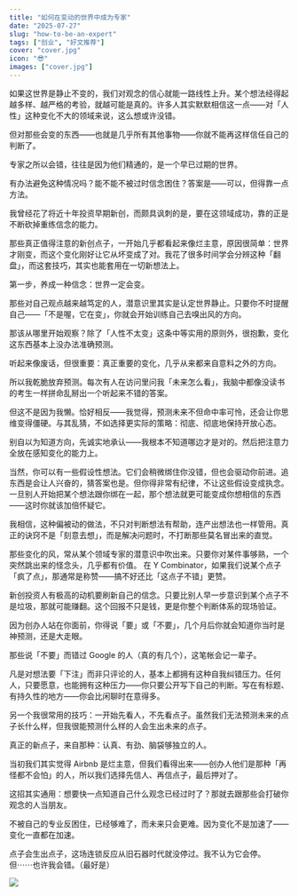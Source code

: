 ```yaml
---
title: "如何在变动的世界中成为专家"
date: "2025-07-27"
slug: "how-to-be-an-expert"
tags: ["创业", "好文推荐"]
cover: "cover.jpg"
icon: "😎"
images: ["cover.jpg"]
---
```

如果这世界是静止不变的，我们对观念的信心就能一路线性上升。某个想法经得起越多样、越严格的考验，就越可能是真的。许多人其实默默相信这一点——对「人性」这种变化不大的领域来说，这么想或许没错。



但对那些会变的东西——也就是几乎所有其他事物——你就不能再这样信任自己的判断了。



专家之所以会错，往往是因为他们精通的，是一个早已过期的世界。



有办法避免这种情况吗？能不能不被过时信念困住？答案是——可以，但得靠一点方法。



我曾经花了将近十年投资早期新创，而颇具讽刺的是，要在这领域成功，靠的正是不断砍掉重练信念的能力。



那些真正值得注意的新创点子，一开始几乎都看起来像烂主意，原因很简单：世界才刚变，而这个变化刚好让它从坏变成了对。我花了很多时间学会分辨这种「翻盘」，而这套技巧，其实也能套用在一切新想法上。



第一步，养成一种信念：世界一定会变。



那些对自己观点越来越笃定的人，潜意识里其实是认定世界静止。只要你不时提醒自己——「不是喔，它在变」，你就会开始训练自己去嗅出风的方向。



那该从哪里开始观察？除了「人性不太变」这条中等实用的原则外，很抱歉，变化这东西基本上没办法准确预测。



听起来像废话，但很重要：真正重要的变化，几乎从来都来自意料之外的方向。



所以我乾脆放弃预测。每次有人在访问里问我「未来怎么看」，我脑中都像没读书的考生一样拼命乱掰出一个听起来不错的答案。



但这不是因为我懒。恰好相反——我觉得，预测未来不但命中率可怜，还会让你思维变得僵硬。与其乱猜，不如选择更实际的策略：彻底、彻底地保持开放心态。



别自以为知道方向，先诚实地承认——我根本不知道哪边才是对的。然后把注意力全放在感知变化的能力上。



当然，你可以有一些假设性想法。它们会稍微绑住你没错，但也会驱动你前进。追东西是会让人兴奋的，猜答案也是。但你得非常有纪律，不让这些假设变成执念。
一旦别人开始把某个想法跟你绑在一起，那个想法就更可能变成你想相信的东西——这时你就该加倍怀疑它。



我相信，这种偏被动的做法，不只对判断想法有帮助，连产出想法也一样管用。真正的诀窍不是「刻意去想」，而是解决问题时，不打断那些莫名冒出来的直觉。



那些变化的风，常从某个领域专家的潜意识中吹出来。只要你对某件事够熟，一个突然跳出来的怪念头，几乎都有价值。
在 Y Combinator，如果我们说某个点子「疯了点」，那通常是称赞——搞不好还比「这点子不错」更赞。



新创投资人有极高的动机要刷新自己的信念。只要比别人早一步意识到某个点子不是垃圾，那就可能赚翻。这个回报不只是钱，更是你整个判断体系的现场验证。



因为创办人站在你面前，你得说「要」或「不要」，几个月后你就会知道你当时是神预测，还是大走眼。



那些说「不要」而错过 Google 的人（真的有几个），这笔帐会记一辈子。



凡是对想法要「下注」而非只评论的人，基本上都拥有这种自我纠错压力。任何人，只要愿意，也能拥有这种压力——你只要公开写下自己的判断。写在有标题、有持久性的地方——你会比闲聊时在意得多。



另一个我很常用的技巧：一开始先看人，不先看点子。虽然我们无法预测未来的点子长什么样，但我很能预测什么样的人会生出未来的点子。



真正的新点子，来自那种：认真、有劲、脑袋够独立的人。



当初我们其实觉得 Airbnb 是烂主意，但我们看得出来——创办人他们是那种「再怪都不会怕」的人，所以我们选择先信人、再信点子，最后押对了。



这招其实通用：想要快一点知道自己什么观念已经过时了？那就去跟那些会打破你观念的人当朋友。



不被自己的专业反困住，已经够难了，而未来只会更难。因为变化不是加速了——变化一直都在加速。



点子会生出点子，这场连锁反应从旧石器时代就没停过。我不认为它会停。
但⋯⋯也许我会错。（最好是）




![](https://prod-files-secure.s3.us-west-2.amazonaws.com/112d0858-5090-4d34-a606-b75eb8d65fd2/46476355-9cf3-4e99-9b7a-3531bc426380/1000202064.png?X-Amz-Algorithm=AWS4-HMAC-SHA256&X-Amz-Content-Sha256=UNSIGNED-PAYLOAD&X-Amz-Credential=ASIAZI2LB466ZK2GLJ5T%2F20251029%2Fus-west-2%2Fs3%2Faws4_request&X-Amz-Date=20251029T214345Z&X-Amz-Expires=3600&X-Amz-Security-Token=IQoJb3JpZ2luX2VjECIaCXVzLXdlc3QtMiJGMEQCIBM8fqkf62ZNTnNUCXs%2BtaUNcHuJchXkwT7JxNEfo2eBAiAiAY042eLWZXu8EQmxFFv7WnRi8kMurUxRXStOhFJDpyqIBAjb%2F%2F%2F%2F%2F%2F%2F%2F%2F%2F8BEAAaDDYzNzQyMzE4MzgwNSIMyWHJFfLCc87pCiLdKtwDt5Jen%2FpV%2FJk2%2Bg9%2FPBMKFhQuHCoD%2BKnap%2F9w5vDKP4Kf70pDGE%2BkUi2Bs7adeF%2FbTBAuV1S2tPbGPkflFXNfyvaLOFwNNXSxQi88yvyzi5kJEyUqSZjWwC%2FnziGFeZmguG33IhDEQ5nnRwVITzXr1%2BM8zuCNvVSur26HM2e23IGRWyJRmiYDdul9a%2B9ogl%2FPu9dzEL3Lxfu1%2BNnic5A4s5thcClgt9iTp8EtAfCvISfBMwaogfvr4dQw1ClRZgny%2F4NLLK2W%2BgWK5Bw0g1naCOrWu%2FH0UNmfMYOlTHo7uwQh%2BinQMR004d9TROThTLwAJCrpI0DvCClQpbU6Nx5jRMU99i7u1RiU5DskINHZ7citIDo3abxcAljNhnMt1QD6I8YMkeF8lj1hvo53FqU8%2FAcjkDXbbypo4jVBhXPWb1Mp3p0K6FDLpnnUO54G812kks39BqAn4aArK7WdoZ1H6iaF5pNAzNdRMTcuVOqgHs%2BFf1QTxzXw4vg5364Pd7IpIkV%2FL1Zn0TEezTJVD8BKAlFZ4ocYLNSDqLBKlAlM7C5FA46tdq2cEWqkpHnivpBUS34aBQhqwiOiysbQv0M7EZVJ31mB7LXhzah5jrYQ3WwQYJVrG4Zkz18eHIcwmZyJyAY6pgFy2kHLiQgWMBLyq%2FhXP8DdFKhvCcN4oPh2wiZBDTAlalqJwr%2BfSRjRkAO%2F680%2F4ZJr5ndhiiCIZiCHug4%2BSLOa%2Bij9uTp2w9%2F2P83yBXb7i%2FBUPJ0uxRqg%2FG9qAlLWaVDZ1WTpL9xYqilSxEy0uBWyk3ZAhY2JmRvGRrdwyF1UQu75ja6GhLKcmikt0IMA8WWTNa%2Fp1Bd8rA6MfnAWMXzO2wfZvjvo&X-Amz-Signature=e83765063c770d13ec6682c736dce8439b23dd01f0ef83b004d97acc63dc3087&X-Amz-SignedHeaders=host&x-amz-checksum-mode=ENABLED&x-id=GetObject)

